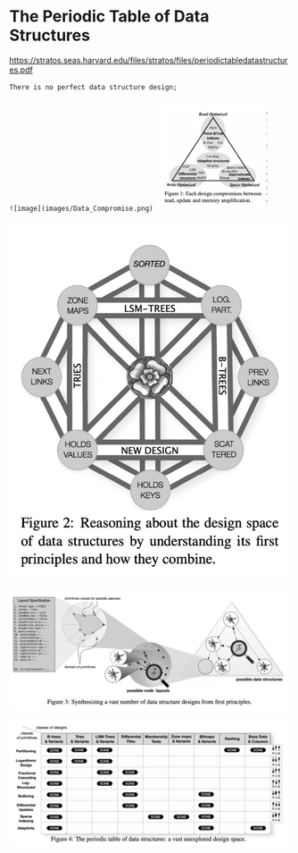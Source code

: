 # The Periodic Table of Data Structures

https://stratos.seas.harvard.edu/files/stratos/files/periodictabledatastructures.pdf

```
There is no perfect data structure design;
```
`![image](images/Data_Compromise.png)`
<img src="images/Data_Compromise.png" alt="image" width="200" height="200"/>

![image](images/Design_Space.png)

![image](images/First_Principles.png)

![image](images/Periodic_Tables.png)


